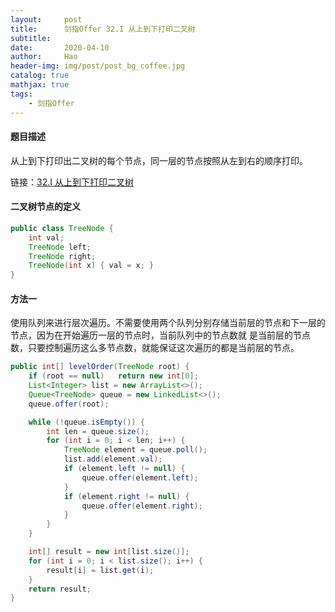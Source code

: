 ```yaml
---
layout:     post
title:      剑指Offer 32.I 从上到下打印二叉树
subtitle:   
date:       2020-04-10
author:     Hao
header-img: img/post/post_bg_coffee.jpg
catalog: true
mathjax: true
tags:
    - 剑指Offer
---
```


#### 题目描述

从上到下打印出二叉树的每个节点，同一层的节点按照从左到右的顺序打印。

链接：[32.I 从上到下打印二叉树](https://leetcode-cn.com/problems/cong-shang-dao-xia-da-yin-er-cha-shu-lcof/)

#### 二叉树节点的定义

```java
public class TreeNode {
    int val;
    TreeNode left;
    TreeNode right;
    TreeNode(int x) { val = x; }
}
```

#### 方法一

使用队列来进行层次遍历。不需要使用两个队列分别存储当前层的节点和下一层的节点，因为在开始遍历一层的节点时，当前队列中的节点数就 是当前层的节点数，只要控制遍历这么多节点数，就能保证这次遍历的都是当前层的节点。

```java
public int[] levelOrder(TreeNode root) {
    if (root == null)   return new int[0];
    List<Integer> list = new ArrayList<>();
    Queue<TreeNode> queue = new LinkedList<>();
    queue.offer(root);

    while (!queue.isEmpty()) {
        int len = queue.size();
        for (int i = 0; i < len; i++) {
            TreeNode element = queue.poll();
            list.add(element.val);
            if (element.left != null) {
                queue.offer(element.left);
            }
            if (element.right != null) {
                queue.offer(element.right);
            }
        }
    }

    int[] result = new int[list.size()];
    for (int i = 0; i < list.size(); i++) {
        result[i] = list.get(i);
    }
    return result;
}
```
